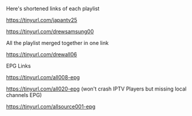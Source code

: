Here's shortened links of each playlist

https://tinyurl.com/japantv25

https://tinyurl.com/drewsamsung00

All the playlist merged together in one link

https://tinyurl.com/drewall06

EPG Links

https://tinyurl.com/all008-epg

https://tinyurl.com/all020-epg (won't crash IPTV Players but missing local channels EPG)

https://tinyurl.com/allsource001-epg